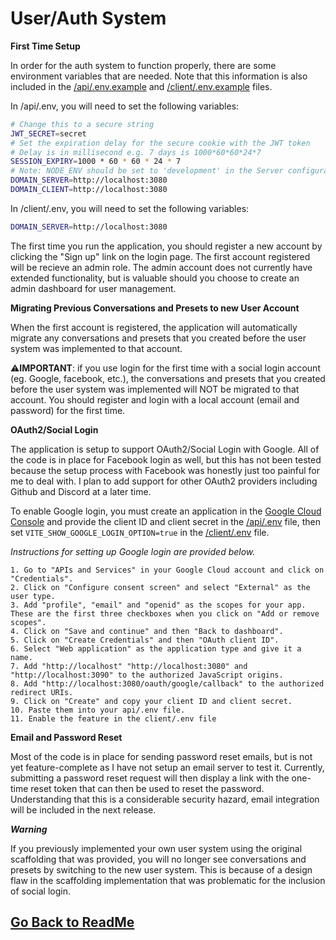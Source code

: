 ﻿# User/Auth System

**First Time Setup**

In order for the auth system to function properly, there are some environment variables that are needed. Note that this information is also included in the [/api/.env.example](https://github.com/danny-avila/chatgpt-clone/blob/main/api/.env.example) and [/client/.env.example](https://github.com/danny-avila/chatgpt-clone/blob/main/client/.env.example) files.

In /api/.env, you will need to set the following variables:
```bash
# Change this to a secure string
JWT_SECRET=secret
# Set the expiration delay for the secure cookie with the JWT token
# Delay is in millisecond e.g. 7 days is 1000*60*60*24*7
SESSION_EXPIRY=1000 * 60 * 60 * 24 * 7
# Note: NODE_ENV should be set to 'development' in the Server configuration section if you want to run in dev mode
DOMAIN_SERVER=http://localhost:3080
DOMAIN_CLIENT=http://localhost:3080
```

In /client/.env, you will need to set the following variables:
```bash
DOMAIN_SERVER=http://localhost:3080
```

The first time you run the application, you should register a new account by clicking the "Sign up" link on the login page. The first account registered will be recieve an admin role. The admin account does not currently have extended functionality, but is valuable should you choose to create an admin dashboard for user management. 

**Migrating Previous Conversations and Presets to new User Account**

When the first account is registered, the application will automatically migrate any conversations and presets that you created before the user system was implemented to that account. 

⚠️**IMPORTANT**: if you use login for the first time with a social login account (eg. Google, facebook, etc.), the conversations and presets that you created before the user system was implemented will NOT be migrated to that account. You should register and login with a local account (email and password) for the first time. 

**OAuth2/Social Login**

The application is setup to support OAuth2/Social Login with Google. All of the code is in place for Facebook login as well, but this has not been tested because the setup process with Facebook was honestly just too painful for me to deal with. I plan to add support for other OAuth2 providers including Github and Discord at a later time.

To enable Google login, you must create an application in the [Google Cloud Console](https://cloud.google.com) and provide the client ID and client secret in the [/api/.env](https://github.com/danny-avila/chatgpt-clone/blob/main/api/.env.example) file, then set `VITE_SHOW_GOOGLE_LOGIN_OPTION=true` in the [/client/.env](https://github.com/danny-avila/chatgpt-clone/blob/main/client/.env.example) file. 

*Instructions for setting up Google login are provided below.*
```
1. Go to "APIs and Services" in your Google Cloud account and click on "Credentials".
2. Click on "Configure consent screen" and select "External" as the user type.
3. Add "profile", "email" and "openid" as the scopes for your app. These are the first three checkboxes when you click on "Add or remove scopes".
4. Click on "Save and continue" and then "Back to dashboard".
5. Click on "Create Credentials" and then "OAuth client ID".
6. Select "Web application" as the application type and give it a name.
7. Add "http://localhost" "http://localhost:3080" and "http://localhost:3090" to the authorized JavaScript origins.
8. Add "http://localhost:3080/oauth/google/callback" to the authorized redirect URIs.
9. Click on "Create" and copy your client ID and client secret.
10. Paste them into your api/.env file.
11. Enable the feature in the client/.env file
```

**Email and Password Reset** 

Most of the code is in place for sending password reset emails, but is not yet feature-complete as I have not setup an email server to test it. Currently, submitting a password reset request will then display a link with the one-time reset token that can then be used to reset the password. Understanding that this is a considerable security hazard, email integration will be included in the next release.

***Warning***

If you previously implemented your own user system using the original scaffolding that was provided, you will no longer see conversations and presets by switching to the new user system. This is because of a design flaw in the scaffolding implementation that was problematic for the inclusion of social login.

##

## [Go Back to ReadMe](../../README.md)
